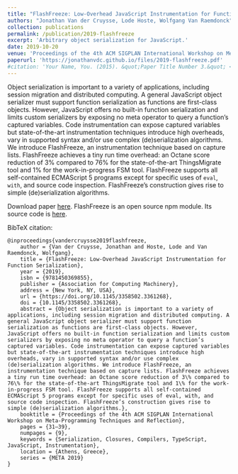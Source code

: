 ```yaml
---
title: "FlashFreeze: Low-Overhead JavaScript Instrumentation for Function Serialization"
authors: "Jonathan Van der Cruysse, Lode Hoste, Wolfgang Van Raemdonck"
collection: publications
permalink: /publication/2019-flashfreeze
excerpt: 'Arbitrary object serialization for JavaScript.'
date: 2019-10-20
venue: 'Proceedings of the 4th ACM SIGPLAN International Workshop on Meta-Programming Techniques and Reflection, co-located with SPLASH'
paperurl: 'https://jonathanvdc.github.io/files/2019-flashfreeze.pdf'
#citation: 'Your Name, You. (2015). &quot;Paper Title Number 3.&quot; <i>Journal 1</i>. 1(3).'
---
```


Object serialization is important to a variety of applications, including session migration and distributed computing. A general JavaScript object serializer must support function serialization as functions are first-class objects. However, JavaScript offers no built-in function serialization and limits custom serializers by exposing no meta operator to query a function’s captured variables. Code instrumentation can expose captured variables but state-of-the-art instrumentation techniques introduce high overheads, vary in supported syntax and/or use complex (de)serialization algorithms. We introduce FlashFreeze, an instrumentation technique based on capture lists. FlashFreeze achieves a tiny run time overhead: an Octane score reduction of 3% compared to 76% for the state-of-the-art ThingsMigrate tool and 1% for the work-in-progress FSM tool. FlashFreeze supports all self-contained ECMAScript 5 programs except for specific uses of `eval`, `with`, and source code inspection. FlashFreeze’s construction gives rise to simple (de)serialization algorithms.

Download paper [here](../files/2019-flashfreeze.pdf). FlashFreeze is an open source npm module. Its source code is [here](https://github.com/nokia/ts-serialize-closures).

BibTeX citation:
```
@inproceedings{vandercruysse2019flashfreeze,
    author = {Van der Cruysse, Jonathan and Hoste, Lode and Van Raemdonck, Wolfgang},
    title = {FlashFreeze: Low-Overhead JavaScript Instrumentation for Function Serialization},
    year = {2019},
    isbn = {9781450369855},
    publisher = {Association for Computing Machinery},
    address = {New York, NY, USA},
    url = {https://doi.org/10.1145/3358502.3361268},
    doi = {10.1145/3358502.3361268},
    abstract = {Object serialization is important to a variety of applications, including session migration and distributed computing. A general JavaScript object serializer must support function serialization as functions are first-class objects. However, JavaScript offers no built-in function serialization and limits custom serializers by exposing no meta operator to query a function’s captured variables. Code instrumentation can expose captured variables but state-of-the-art instrumentation techniques introduce high overheads, vary in supported syntax and/or use complex (de)serialization algorithms. We introduce FlashFreeze, an instrumentation technique based on capture lists. FlashFreeze achieves a tiny run time overhead: an Octane score reduction of 3\% compared to 76\% for the state-of-the-art ThingsMigrate tool and 1\% for the work-in-progress FSM tool. FlashFreeze supports all self-contained ECMAScript 5 programs except for specific uses of eval, with, and source code inspection. FlashFreeze’s construction gives rise to simple (de)serialization algorithms.},
    booktitle = {Proceedings of the 4th ACM SIGPLAN International Workshop on Meta-Programming Techniques and Reflection},
    pages = {31–39},
    numpages = {9},
    keywords = {Serialization, Closures, Compilers, TypeScript, JavaScript, Instrumentation},
    location = {Athens, Greece},
    series = {META 2019}
}
```